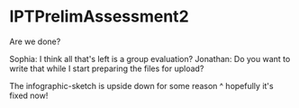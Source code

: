 # IPTPrelimAssessment2
Are we done?

Sophia: I think all that's left is a group evaluation?
Jonathan: Do you want to write that while I start preparing the files for upload?

The infographic-sketch is upside down for some reason 
^ hopefully it's fixed now!
